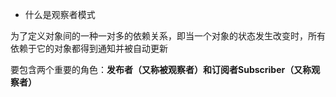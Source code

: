 - 什么是观察者模式

为了定义对象间的一种一对多的依赖关系，即当一个对象的状态发生改变时，所有依赖于它的对象都得到通知并被自动更新

要包含两个重要的角色：**发布者（又称被观察者）**和**订阅者Subscriber（又称观察者）**

